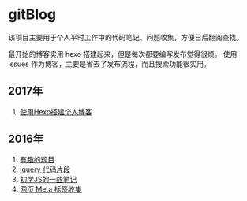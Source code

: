 # gitBlog
该项目主要用于个人平时工作中的代码笔记、问题收集，方便日后翻阅查找。

最开始的博客实用 hexo 搭建起来，但是每次都要编写发布觉得很烦。
使用 issues 作为博客，主要是省去了发布流程，而且搜索功能很实用。

## 2017年

1. [使用Hexo搭建个人博客](https://github.com/VonJie/gitBlog/issues/5)

## 2016年

1. [有趣的题目](https://github.com/VonJie/gitBlog/issues/4)
1. [jquery 代码片段](https://github.com/VonJie/gitBlog/issues/3)
1. [初学JS的一些笔记](https://github.com/VonJie/gitBlog/issues/2)
1. [网页 Meta 标签收集](https://github.com/VonJie/gitBlog/issues/1)


